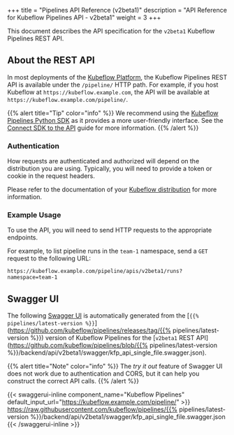 +++
title = "Pipelines API Reference (v2beta1)"
description = "API Reference for Kubeflow Pipelines API - v2beta1"
weight = 3
+++

This document describes the API specification for the `v2beta1` Kubeflow Pipelines REST API.

## About the REST API

In most deployments of the [Kubeflow Platform](/docs/started/installing-kubeflow/#kubeflow-ai-reference-platform), the Kubeflow Pipelines REST API is available under the `/pipeline/` HTTP path.
For example, if you host Kubeflow at `https://kubeflow.example.com`, the API will be available at `https://kubeflow.example.com/pipeline/`.

{{% alert title="Tip" color="info" %}}
We recommend using the [Kubeflow Pipelines Python SDK](docs/components/pipelines/reference/sdk/) as it provides a more user-friendly interface.
See the [Connect SDK to the API](/docs/components/pipelines/user-guides/core-functions/connect-api/) guide for more information.
{{% /alert %}}

### Authentication

How requests are authenticated and authorized will depend on the distribution you are using.
Typically, you will need to provide a token or cookie in the request headers.

Please refer to the documentation of your [Kubeflow distribution](/docs/started/installing-kubeflow/#kubeflow-ai-reference-platform) for more information.

### Example Usage

To use the API, you will need to send HTTP requests to the appropriate endpoints.

For example, to list pipeline runs in the `team-1` namespace, send a `GET` request to the following URL:

```
https://kubeflow.example.com/pipeline/apis/v2beta1/runs?namespace=team-1
```

## Swagger UI

The following [Swagger UI](https://github.com/swagger-api/swagger-ui) is automatically generated from the [`{{% pipelines/latest-version %}}`](https://github.com/kubeflow/pipelines/releases/tag/{{% pipelines/latest-version %}}) version of Kubeflow Pipelines for the [`v2beta1` REST API](https://github.com/kubeflow/pipelines/blob/{{% pipelines/latest-version %}}/backend/api/v2beta1/swagger/kfp_api_single_file.swagger.json).

{{% alert title="Note" color="info" %}}
The _try it out_ feature of Swagger UI does not work due to authentication and CORS, but it can help you construct the correct API calls.
{{% /alert %}}

{{< swaggerui-inline component_name="Kubeflow Pipelines" default_input_url="https://kubeflow.example.com/pipeline/" >}}
https://raw.githubusercontent.com/kubeflow/pipelines/{{% pipelines/latest-version %}}/backend/api/v2beta1/swagger/kfp_api_single_file.swagger.json
{{< /swaggerui-inline >}}
